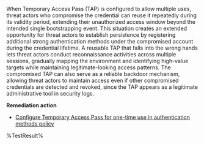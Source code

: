 When Temporary Access Pass (TAP) is configured to allow multiple uses, threat actors who compromise the credential can reuse it repeatedly during its validity period, extending their unauthorized access window beyond the intended single bootstrapping event. This situation creates an extended opportunity for threat actors to establish persistence by registering additional strong authentication methods under the compromised account during the credential lifetime. A reusable TAP that falls into the wrong hands lets threat actors conduct reconnaissance activities across multiple sessions, gradually mapping the environment and identifying high-value targets while maintaining legitimate-looking access patterns. The compromised TAP can also serve as a reliable backdoor mechanism, allowing threat actors to maintain access even if other compromised credentials are detected and revoked, since the TAP appears as a legitimate administrative tool in security logs.

**Remediation action**

- [Configure Temporary Access Pass for one-time use in authentication methods policy](https://learn.microsoft.com/entra/identity/authentication/howto-authentication-temporary-access-pass?wt.mc_id=zerotrustrecommendations_automation_content_cnl_csasci#enable-the-temporary-access-pass-policy) 
<!--- Results --->
%TestResult%

